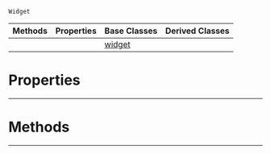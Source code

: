  `Widget`

|Methods|Properties|Base Classes|Derived Classes|
|---|---|---|---|
| | |[widget](https://github.com/ArendDanielek/ZeroDocsTest/blob/master/code_reference/class_reference/widget.markdown)| |


 #  Properties


---  
 #  Methods


---  
 
  
  
  
  
  
  
  

 